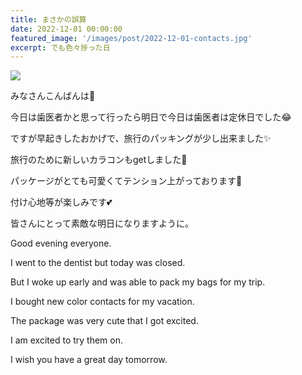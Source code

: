 ```yaml
---
title: まさかの誤算
date: 2022-12-01 00:00:00
featured_image: '/images/post/2022-12-01-contacts.jpg'
excerpt: でも色々捗った日
---
```


![](https://yutarochan.github.io/yurumina/images/post/2022-12-01-contacts.jpg)

みなさんこんばんは🌙

今日は歯医者かと思って行ったら明日で今日は歯医者は定休日でした😂

ですが早起きしたおかげで、旅行のパッキングが少し出来ました✨

旅行のために新しいカラコンもgetしました🍒

パッケージがとても可愛くてテンション上がっております🤗

付け心地等が楽しみです💕

皆さんにとって素敵な明日になりますように。


Good evening everyone.

I went to the dentist but today was closed.

But I woke up early and was able to pack my bags for my trip.

I bought new color contacts for my vacation.

The package was very cute that I got excited.

I am excited to try them on.

I wish you have a great day tomorrow.
